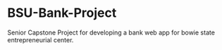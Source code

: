 # BSU-Bank-Project
Senior Capstone Project for developing a bank web app for bowie state entrepreneurial center. 
